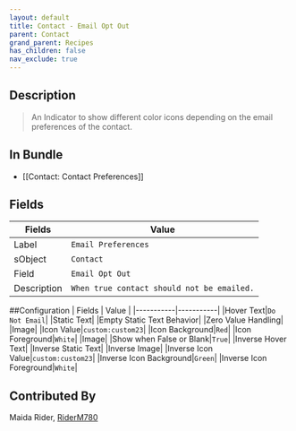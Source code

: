 ```yaml
---
layout: default
title: Contact - Email Opt Out
parent: Contact
grand_parent: Recipes
has_children: false
nav_exclude: true
---
```


## Description
> An Indicator to show different color icons depending on the email preferences of the contact.

## In Bundle
* [[Contact: Contact Preferences]]

## Fields

| Fields | Value | 
|-----------|-----------|
|Label|`Email Preferences`|
|sObject|`Contact`|
|Field|`Email Opt Out`|
|Description|`When true contact should not be emailed.`

##Configuration
| Fields | Value | 
|-----------|-----------|
|Hover Text|`Do Not Email`|
|Static Text|
|Empty Static Text Behavior|
|Zero Value Handling|
|Image|
|Icon Value|`custom:custom23`|
|Icon Background|`Red`|
|Icon Foreground|`White`|
|Image|
|Show when False or Blank|`True`|
|Inverse Hover Text|
|Inverse Static Text|
|Inverse Image|
|Inverse Icon Value|`custom:custom23`|
|Inverse Icon Background|`Green`|
|Inverse Icon Foreground|`White`|


## Contributed By
Maida Rider, [RiderM780](https://github.com/RiderM780)